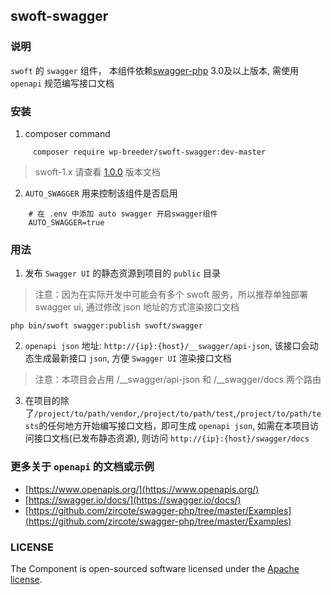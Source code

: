 ## swoft-swagger

### 说明

   `swoft` 的 `swagger` 组件， 本组件依赖[swagger-php](https://github.com/zircote/swagger-php) 3.0及以上版本, 需使用 `openapi` 规范编写接口文档

### 安装

1. composer command
```shell
     composer require wp-breeder/swoft-swagger:dev-master
```

> swoft-1.x 请查看 [1.0.0](https://github.com/wp-breeder/swoft-swagger/tree/1.x) 版本文档

2. `AUTO_SWAGGER` 用来控制该组件是否启用 

```shell
    # 在 .env 中添加 auto swagger 开启swagger组件
    AUTO_SWAGGER=true
```


### 用法

1. 发布 `Swagger UI` 的静态资源到项目的 `public` 目录

> 注意：因为在实际开发中可能会有多个 swoft 服务，所以推荐单独部署 swagger ui, 通过修改 json 地址的方式渲染接口文档

```shell
php bin/swoft swagger:publish swoft/swagger
```
2. `openapi json` 地址: `http://{ip}:{host}/__swagger/api-json`, 该接口会动态生成最新接口 `json`, 方便 `Swagger UI` 渲染接口文档
> 注意：本项目会占用 /__swagger/api-json 和 /__swagger/docs 两个路由

3. 在项目的除了`/project/to/path/vendor`,`/project/to/path/test`,`/project/to/path/tests`的任何地方开始编写接口文档，即可生成 `openapi json`, 如需在本项目访问接口文档(已发布静态资源), 则访问 `http://{ip}:{host}/swagger/docs`

### 更多关于 `openapi` 的文档或示例

- [https://www.openapis.org/](https://www.openapis.org/)
- [https://swagger.io/docs/](https://swagger.io/docs/)
- [https://github.com/zircote/swagger-php/tree/master/Examples](https://github.com/zircote/swagger-php/tree/master/Examples)

### LICENSE
The Component is open-sourced software licensed under the [Apache license](https://github.com/wp-breeder/swoft-swagger/blob/master/LICENSE).
